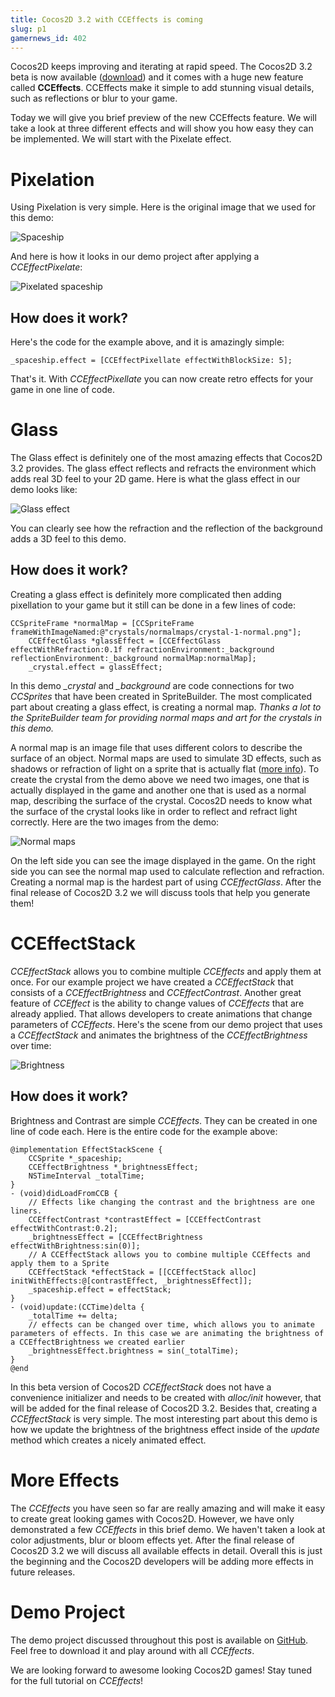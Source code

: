 ```yaml
---
title: Cocos2D 3.2 with CCEffects is coming
slug: p1
gamernews_id: 402
---
```


Cocos2D keeps improving and iterating at rapid speed. The Cocos2D 3.2 beta is now available ([download](https://s3.amazonaws.com/spritebuilder/cocos2d-swift-3.2.0-beta.1.zip)) and it comes with a huge new feature called **CCEffects**. CCEffects make it simple to add stunning visual details, such as reflections or blur to your game.

<span style="">Today we will give you brief preview of the new CCEffects feature. We will take a look at three different effects and will show you how easy they can be implemented. We will start with the Pixelate effect.</span>

# Pixelation

Using Pixelation is very simple. Here is the original image that we used for this demo:

![Spaceship](./spaceship.png)

And here is how it looks in our demo project after applying a *CCEffectPixelate*:

![Pixelated spaceship](./spaceship_pixel.png)

## How does it work?

Here's the code for the example above, and it is amazingly simple:

    _spaceship.effect = [CCEffectPixellate effectWithBlockSize: 5];

That's it. With *CCEffectPixellate* you can now create retro effects for your game in one line of code.

# Glass

The Glass effect is definitely one of the most amazing effects that Cocos2D 3.2 provides. The glass effect reflects and refracts the environment which adds real 3D feel to your 2D game. Here is what the glass effect in our demo looks like:

![Glass effect](./glassEffect3.gif)

You can clearly see how the refraction and the reflection of the background adds a 3D feel to this demo.

## How does it work?

Creating a glass effect is definitely more complicated then adding pixellation to your game but it still can be done in a few lines of code:

    CCSpriteFrame *normalMap = [CCSpriteFrame frameWithImageNamed:@"crystals/normalmaps/crystal-1-normal.png"];
        CCEffectGlass *glassEffect = [CCEffectGlass effectWithRefraction:0.1f refractionEnvironment:_background reflectionEnvironment:_background normalMap:normalMap];
        _crystal.effect = glassEffect;

In this demo *_crystal* and *_background* are code connections for two *CCSprites* that have been created in SpriteBuilder. The most complicated part about creating a glass effect, is creating a normal map. *Thanks a lot to the SpriteBuilder team for providing normal maps and art for the crystals in this demo.*

A normal map is an image file that uses different colors to describe the surface of an object. N<span style="">ormal maps are used to simulate 3D effects, such as shadows or refraction of light on a sprite that is actually flat (</span>[more info](http://en.wikipedia.org/wiki/Normal_mapping)<span style="">).</span><span style=""> To create the crystal from the demo above we need two images, one that is actually displayed in the game and another one that is used as a normal map, describing the surface of the crystal. Cocos2D needs to know what the surface of the crystal looks like in order to reflect and refract light correctly. Here are the two images from the demo:</span>

![Normal maps](./NormalMaps.png)

On the left side you can see the image displayed in the game. On the right side you can see the normal map used to calculate reflection and refraction. Creating a normal map is the hardest part of using *CCEffectGlass*. After the final release of Cocos2D 3.2 we will discuss tools that help you generate them!

# CCEffectStack

*CCEffectStack* allows you to combine multiple *CCEffects* and apply them at once. For our example project we have created a *CCEffectStack* that consists of a <span style="">*CCEffectBrightness* and *CCEffectContrast*. Another great feature of *CCEffect* is the ability to change values of *CCEffects* that are already applied. That allows developers to create animations that change parameters of *CCEffects*. Here's the scene from our demo project that uses a *CCEffectStack* and animates the brightness of the *CCEffectBrightness* over time:</span>

![Brightness](./brightness.gif)

## How does it work?

Brightness and Contrast are simple *CCEffects*. They can be created in one line of code each. Here is the entire code for the example above:

    @implementation EffectStackScene {
        CCSprite *_spaceship;
        CCEffectBrightness *_brightnessEffect;
        NSTimeInterval _totalTime;
    }
    - (void)didLoadFromCCB {
        // Effects like changing the contrast and the brightness are one liners.
        CCEffectContrast *contrastEffect = [CCEffectContrast effectWithContrast:0.2];
        _brightnessEffect = [CCEffectBrightness effectWithBrightness:sin(0)];
        // A CCEffectStack allows you to combine multiple CCEffects and apply them to a Sprite
        CCEffectStack *effectStack = [[CCEffectStack alloc] initWithEffects:@[contrastEffect, _brightnessEffect]];
        _spaceship.effect = effectStack;
    }
    - (void)update:(CCTime)delta {
        _totalTime += delta;
        // effects can be changed over time, which allows you to animate parameters of effects. In this case we are animating the brightness of a CCEffectBrightness we created earlier
        _brightnessEffect.brightness = sin(_totalTime);
    }
    @end

In this beta version of Cocos2D *CCEffectStack* does not have a convenience initializer and needs to be created with *alloc/init* however, that will be added for the final release of Cocos2D 3.2. Besides that, creating a *CCEffectStack* is very simple. The most interesting part about this demo is how we update the brightness of the brightness effect inside of the *update* method which creates a nicely animated effect.

# More Effects

The *CCEffects* you have seen so far are really amazing and will make it easy to create great looking games with Cocos2D. However, we have only demonstrated a few *CCEffects* in this brief demo. We haven't taken a look at <span style="">color adjustments, blur or bloom effects yet. After the final release of Cocos2D 3.2 we will discuss all available effects in detail. Overall this is just the beginning and the Cocos2D developers will be adding more effects in future releases.</span>

# Demo Project

The demo project discussed throughout this post is available on [GitHub](https://github.com/MakeSchool/CCEffectsDemo). Feel free to download it and play around with all *CCEffects*.

We are looking forward to awesome looking Cocos2D games! Stay tuned for the full tutorial on *CCEffects*!
